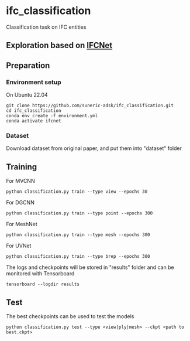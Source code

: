 # ifc_classification
Classification task on IFC entities

## Exploration based on [IFCNet](https://ifcnet.e3d.rwth-aachen.de/)

## Preparation

### Environment setup
On Ubuntu 22.04

```
git clone https://github.com/suneric-adsk/ifc_classification.git
cd ifc_classification
conda env create -f environment.yml
conda activate ifcnet
```

### Dataset
Download dataset from original paper, and put them into "dataset" folder


## Training
For MVCNN
```
python classification.py train --type view --epochs 30

```
For DGCNN
```
python classification.py train --type point --epochs 300
```

For MeshNet
```
python classification.py train --type mesh --epochs 300
```

For UVNet
```
python classification.py train --type brep --epochs 300
```

The logs and checkpoints will be stored in "results" folder and can be monitored with Tensorboard
```
tensorboard --logdir results
```

## Test
The best checkpoints can be used to test the models
```
python classification.py test --type <view|ply|mesh> --ckpt <path to best.ckpt>
``` 

